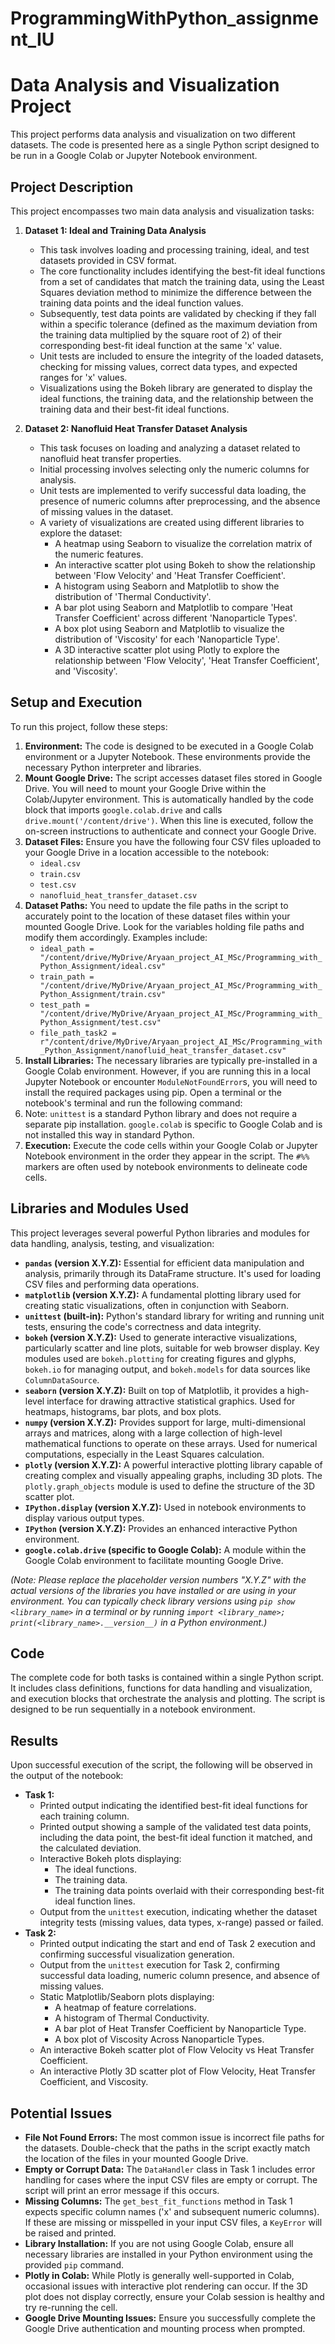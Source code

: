 # ProgrammingWithPython_assignment_IU


# Data Analysis and Visualization Project

This project performs data analysis and visualization on two different datasets. The code is presented here as a single Python script designed to be run in a Google Colab or Jupyter Notebook environment.

## Project Description

This project encompasses two main data analysis and visualization tasks:

1.  **Dataset 1: Ideal and Training Data Analysis**
    *   This task involves loading and processing training, ideal, and test datasets provided in CSV format.
    *   The core functionality includes identifying the best-fit ideal functions from a set of candidates that match the training data, using the Least Squares deviation method to minimize the difference between the training data points and the ideal function values.
    *   Subsequently, test data points are validated by checking if they fall within a specific tolerance (defined as the maximum deviation from the training data multiplied by the square root of 2) of their corresponding best-fit ideal function at the same 'x' value.
    *   Unit tests are included to ensure the integrity of the loaded datasets, checking for missing values, correct data types, and expected ranges for 'x' values.
    *   Visualizations using the Bokeh library are generated to display the ideal functions, the training data, and the relationship between the training data and their best-fit ideal functions.

2.  **Dataset 2: Nanofluid Heat Transfer Dataset Analysis**
    *   This task focuses on loading and analyzing a dataset related to nanofluid heat transfer properties.
    *   Initial processing involves selecting only the numeric columns for analysis.
    *   Unit tests are implemented to verify successful data loading, the presence of numeric columns after preprocessing, and the absence of missing values in the dataset.
    *   A variety of visualizations are created using different libraries to explore the dataset:
        *   A heatmap using Seaborn to visualize the correlation matrix of the numeric features.
        *   An interactive scatter plot using Bokeh to show the relationship between 'Flow Velocity' and 'Heat Transfer Coefficient'.
        *   A histogram using Seaborn and Matplotlib to show the distribution of 'Thermal Conductivity'.
        *   A bar plot using Seaborn and Matplotlib to compare 'Heat Transfer Coefficient' across different 'Nanoparticle Types'.
        *   A box plot using Seaborn and Matplotlib to visualize the distribution of 'Viscosity' for each 'Nanoparticle Type'.
        *   A 3D interactive scatter plot using Plotly to explore the relationship between 'Flow Velocity', 'Heat Transfer Coefficient', and 'Viscosity'.

## Setup and Execution

To run this project, follow these steps:

1.  **Environment:** The code is designed to be executed in a Google Colab environment or a Jupyter Notebook. These environments provide the necessary Python interpreter and libraries.
2.  **Mount Google Drive:** The script accesses dataset files stored in Google Drive. You will need to mount your Google Drive within the Colab/Jupyter environment. This is automatically handled by the code block that imports `google.colab.drive` and calls `drive.mount('/content/drive')`. When this line is executed, follow the on-screen instructions to authenticate and connect your Google Drive.
3.  **Dataset Files:** Ensure you have the following four CSV files uploaded to your Google Drive in a location accessible to the notebook:
    *   `ideal.csv`
    *   `train.csv`
    *   `test.csv`
    *   `nanofluid_heat_transfer_dataset.csv`
4.  **Dataset Paths:** You need to update the file paths in the script to accurately point to the location of these dataset files within your mounted Google Drive. Look for the variables holding file paths and modify them accordingly. Examples include:
    *   `ideal_path = "/content/drive/MyDrive/Aryaan_project_AI_MSc/Programming_with_Python_Assignment/ideal.csv"`
    *   `train_path = "/content/drive/MyDrive/Aryaan_project_AI_MSc/Programming_with_Python_Assignment/train.csv"`
    *   `test_path = "/content/drive/MyDrive/Aryaan_project_AI_MSc/Programming_with_Python_Assignment/test.csv"`
    *   `file_path_task2 = r"/content/drive/MyDrive/Aryaan_project_AI_MSc/Programming_with_Python_Assignment/nanofluid_heat_transfer_dataset.csv"`
5.  **Install Libraries:** The necessary libraries are typically pre-installed in a Google Colab environment. However, if you are running this in a local Jupyter Notebook or encounter `ModuleNotFoundError`s, you will need to install the required packages using pip. Open a terminal or the notebook's terminal and run the following command:
6.  Note: `unittest` is a standard Python library and does not require a separate pip installation. `google.colab` is specific to Google Colab and is not installed this way in standard Python.
7.  **Execution:** Execute the code cells within your Google Colab or Jupyter Notebook environment in the order they appear in the script. The `#%%` markers are often used by notebook environments to delineate code cells.

## Libraries and Modules Used

This project leverages several powerful Python libraries and modules for data handling, analysis, testing, and visualization:

*   **`pandas` (version X.Y.Z):** Essential for efficient data manipulation and analysis, primarily through its DataFrame structure. It's used for loading CSV files and performing data operations.
*   **`matplotlib` (version X.Y.Z):** A fundamental plotting library used for creating static visualizations, often in conjunction with Seaborn.
*   **`unittest` (built-in):** Python's standard library for writing and running unit tests, ensuring the code's correctness and data integrity.
*   **`bokeh` (version X.Y.Z):** Used to generate interactive visualizations, particularly scatter and line plots, suitable for web browser display. Key modules used are `bokeh.plotting` for creating figures and glyphs, `bokeh.io` for managing output, and `bokeh.models` for data sources like `ColumnDataSource`.
*   **`seaborn` (version X.Y.Z):** Built on top of Matplotlib, it provides a high-level interface for drawing attractive statistical graphics. Used for heatmaps, histograms, bar plots, and box plots.
*   **`numpy` (version X.Y.Z):** Provides support for large, multi-dimensional arrays and matrices, along with a large collection of high-level mathematical functions to operate on these arrays. Used for numerical computations, especially in the Least Squares calculation.
*   **`plotly` (version X.Y.Z):** A powerful interactive plotting library capable of creating complex and visually appealing graphs, including 3D plots. The `plotly.graph_objects` module is used to define the structure of the 3D scatter plot.
*   **`IPython.display` (version X.Y.Z):** Used in notebook environments to display various output types.
*   **`IPython` (version X.Y.Z):** Provides an enhanced interactive Python environment.
*   **`google.colab.drive` (specific to Google Colab):** A module within the Google Colab environment to facilitate mounting Google Drive.

*(Note: Please replace the placeholder version numbers "X.Y.Z" with the actual versions of the libraries you have installed or are using in your environment. You can typically check library versions using `pip show <library_name>` in a terminal or by running `import <library_name>; print(<library_name>.__version__)` in a Python environment.)*

## Code

The complete code for both tasks is contained within a single Python script. It includes class definitions, functions for data handling and visualization, and execution blocks that orchestrate the analysis and plotting. The script is designed to be run sequentially in a notebook environment.

## Results

Upon successful execution of the script, the following will be observed in the output of the notebook:

*   **Task 1:**
    *   Printed output indicating the identified best-fit ideal functions for each training column.
    *   Printed output showing a sample of the validated test data points, including the data point, the best-fit ideal function it matched, and the calculated deviation.
    *   Interactive Bokeh plots displaying:
        *   The ideal functions.
        *   The training data.
        *   The training data points overlaid with their corresponding best-fit ideal function lines.
    *   Output from the `unittest` execution, indicating whether the dataset integrity tests (missing values, data types, x-range) passed or failed.
*   **Task 2:**
    *   Printed output indicating the start and end of Task 2 execution and confirming successful visualization generation.
    *   Output from the `unittest` execution for Task 2, confirming successful data loading, numeric column presence, and absence of missing values.
    *   Static Matplotlib/Seaborn plots displaying:
        *   A heatmap of feature correlations.
        *   A histogram of Thermal Conductivity.
        *   A bar plot of Heat Transfer Coefficient by Nanoparticle Type.
        *   A box plot of Viscosity Across Nanoparticle Types.
    *   An interactive Bokeh scatter plot of Flow Velocity vs Heat Transfer Coefficient.
    *   An interactive Plotly 3D scatter plot of Flow Velocity, Heat Transfer Coefficient, and Viscosity.

## Potential Issues

*   **File Not Found Errors:** The most common issue is incorrect file paths for the datasets. Double-check that the paths in the script exactly match the location of the files in your mounted Google Drive.
*   **Empty or Corrupt Data:** The `DataHandler` class in Task 1 includes error handling for cases where the input CSV files are empty or corrupt. The script will print an error message if this occurs.
*   **Missing Columns:** The `get_best_fit_functions` method in Task 1 expects specific column names ('x' and subsequent numeric columns). If these are missing or misspelled in your input CSV files, a `KeyError` will be raised and printed.
*   **Library Installation:** If you are not using Google Colab, ensure all necessary libraries are installed in your Python environment using the provided `pip` command.
*   **Plotly in Colab:** While Plotly is generally well-supported in Colab, occasional issues with interactive plot rendering can occur. If the 3D plot does not display correctly, ensure your Colab session is healthy and try re-running the cell.
*   **Google Drive Mounting Issues:** Ensure you successfully complete the Google Drive authentication and mounting process when prompted.
